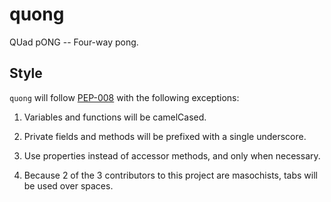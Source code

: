 # quong
QUad pONG -- Four-way pong.

## Style
`quong` will follow [PEP-008] with the following exceptions:

1. Variables and functions will be camelCased.

2. Private fields and methods will be prefixed with a single underscore.

3. Use properties instead of accessor methods, and only when necessary.

4. Because 2 of the 3 contributors to this project are masochists, tabs will be
   used over spaces.

[PEP-008]: https://www.python.org/dev/peps/pep-0008/
